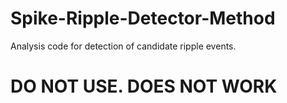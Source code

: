 # Spike-Ripple-Detector-Method

Analysis code for detection of candidate ripple events.

# DO NOT USE. DOES NOT WORK #
